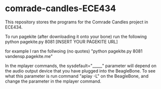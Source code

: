 # comrade-candles-ECE434
This repository stores the programs for the Comrade Candles project in ECE434.

To run pagekite (after downloading it onto your bone) run the following
python pagekite.py 8081 [INSERT YOUR PAGEKITE URL]

for example I ran the follwoing (no quotes)
"python pagekite.py 8081 vandensp.pagekite.me"

In the mplayer commands, the sysdefault="_____" parameter will depend on the audio output device
that you have plugged into the BeagleBone. To see what this parameter is run command "aplay -L"
on the BeagleBone, and change the parameter in the mplayer command.

